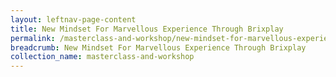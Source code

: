 ```yaml
---
layout: leftnav-page-content
title: New Mindset For Marvellous Experience Through Brixplay
permalink: /masterclass-and-workshop/new-mindset-for-marvellous-experience-through-brixplay/
breadcrumb: New Mindset For Marvellous Experience Through Brixplay
collection_name: masterclass-and-workshop
---
```

